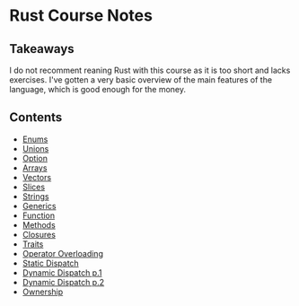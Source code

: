 # Rust Course Notes

## Takeaways

I do not recomment reaning Rust with this course as it is too short and lacks exercises.
I've gotten a very basic overview of the main features of the language, which is good enough for the money.

## Contents

- [Enums](video-016/src/main.rs)
- [Unions](video-017/src/main.rs)
- [Option<T>](video-018/src/main.rs)
- [Arrays](video-019/src/main.rs)
- [Vectors](video-020/src/main.rs)
- [Slices](video-021/src/main.rs)
- [Strings](video-022/src/main.rs)
- [Generics](video-026/src/main.rs)
- [Function](video-027/src/main.rs)
- [Methods](video-028/src/main.rs)
- [Closures](video-029/src/main.rs)
- [Traits](video-030/src/main.rs)
- [Operator Overloading](video-031/src/main.rs)
- [Static Dispatch](video-032/src/main.rs)
- [Dynamic Dispatch p.1](video-033/src/main.rs)
- [Dynamic Dispatch p.2](video-034/src/main.rs)
- [Ownership](video-035/src/main.rs)